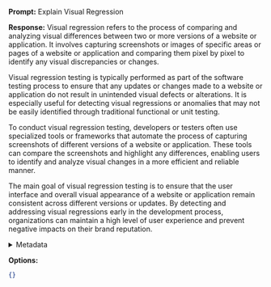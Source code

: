 **Prompt:**
Explain Visual Regression

**Response:**
Visual regression refers to the process of comparing and analyzing visual differences between two or more versions of a website or application. It involves capturing screenshots or images of specific areas or pages of a website or application and comparing them pixel by pixel to identify any visual discrepancies or changes.

Visual regression testing is typically performed as part of the software testing process to ensure that any updates or changes made to a website or application do not result in unintended visual defects or alterations. It is especially useful for detecting visual regressions or anomalies that may not be easily identified through traditional functional or unit testing.

To conduct visual regression testing, developers or testers often use specialized tools or frameworks that automate the process of capturing screenshots of different versions of a website or application. These tools can compare the screenshots and highlight any differences, enabling users to identify and analyze visual changes in a more efficient and reliable manner.

The main goal of visual regression testing is to ensure that the user interface and overall visual appearance of a website or application remain consistent across different versions or updates. By detecting and addressing visual regressions early in the development process, organizations can maintain a high level of user experience and prevent negative impacts on their brand reputation.

<details><summary>Metadata</summary>

- Duration: 7990 ms
- Datetime: 2023-07-26T20:02:08.163442
- Model: gpt-3.5-turbo-0613

</details>

**Options:**
```json
{}
```

